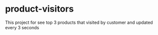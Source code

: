 # product-visitors
This project for see top 3 products that visited by customer and updated every 3 seconds 
